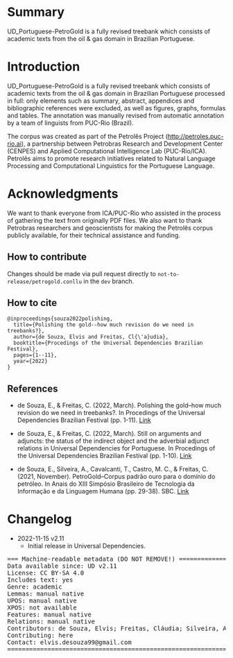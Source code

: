 # Summary

UD_Portuguese-PetroGold is a fully revised treebank which consists of academic texts from the oil & gas domain in Brazilian Portuguese.

# Introduction

UD_Portuguese-PetroGold is a fully revised treebank which consists of academic texts from the oil & gas domain in Brazilian Portuguese processed in full: only elements such as summary, abstract, appendices and bibliographic references were excluded, as well as figures, graphs, formulas and tables. The annotation was manually revised from automatic annotation by a team of linguists from PUC-Rio (Brazil).

The corpus was created as part of the Petrolês Project (http://petroles.puc-rio.ai), a partnership between Petrobras Research and Development Center (CENPES) and Applied Computational Intelligence Lab (PUC-Rio/ICA). Petrolês aims to promote research initiatives related to Natural Language Processing and Computational Linguistics for the Portuguese Language.

# Acknowledgments

We want to thank everyone from ICA/PUC-Rio who assisted in the process of gathering the text from originally PDF files. We also want to thank Petrobras researchers and geoscientists for making the Petrolês corpus publicly available, for their technical assistance and funding.

## How to contribute

Changes should be made via pull request directly to `not-to-release/petrogold.conllu` in the `dev` branch.

## How to cite

```
@inproceedings{souza2022polishing,
  title={Polishing the gold--how much revision do we need in treebanks?},
  author={de Souza, Elvis and Freitas, Cl{\'a}udia},
  booktitle={Procedings of the Universal Dependencies Brazilian Festival},
  pages={1--11},
  year={2022}
}
```

## References

* de Souza, E., & Freitas, C. (2022, March). Polishing the gold–how much revision do we need in treebanks?. In Procedings of the Universal Dependencies Brazilian Festival (pp. 1-11). [Link](https://aclanthology.org/2022.udfestbr-1.2.pdf)

* de Souza, E., & Freitas, C. (2022, March). Still on arguments and adjuncts: the status of the indirect object and the adverbial adjunct relations in Universal Dependencies for Portuguese. In Procedings of the Universal Dependencies Brazilian Festival (pp. 1-10). [Link](https://aclanthology.org/2022.udfestbr-1.5.pdf)

* de Souza, E., Silveira, A., Cavalcanti, T., Castro, M. C., & Freitas, C. (2021, November). PetroGold–Corpus padrão ouro para o domínio do petróleo. In Anais do XIII Simpósio Brasileiro de Tecnologia da Informação e da Linguagem Humana (pp. 29-38). SBC. [Link](https://sol.sbc.org.br/index.php/stil/article/view/17781)

# Changelog

* 2022-11-15 v2.11
  * Initial release in Universal Dependencies.


<pre>
=== Machine-readable metadata (DO NOT REMOVE!) ================================
Data available since: UD v2.11
License: CC BY-SA 4.0
Includes text: yes
Genre: academic
Lemmas: manual native
UPOS: manual native
XPOS: not available
Features: manual native
Relations: manual native
Contributors: de Souza, Elvis; Freitas, Cláudia; Silveira, Aline; Cavalcanti, Tatiana; Castro, Maria Clara; Evelyn, Wograine
Contributing: here
Contact: elvis.desouza99@gmail.com
===============================================================================
</pre>
